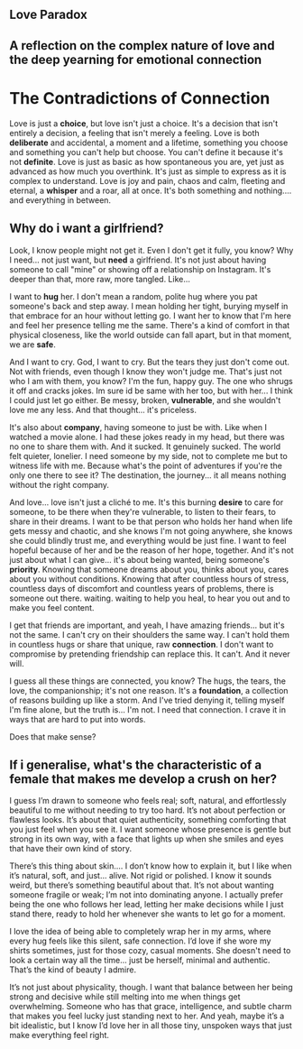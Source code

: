Love Paradox
---
A reflection on the complex nature of love and the deep yearning for emotional connection
---
# The Contradictions of Connection

Love is just a **choice**, but love isn't just a choice. It's a decision that isn't entirely a decision, a feeling that isn't merely a feeling. Love is both **deliberate** and accidental, a moment and a lifetime, something you choose and something you can't help but choose. You can't define it because it's not **definite**. Love is just as basic as how spontaneous you are, yet just as advanced as how much you overthink. It's just as simple to express as it is complex to understand. Love is joy and pain, chaos and calm, fleeting and eternal, a **whisper** and a roar, all at once. It's both something and nothing.... and everything in between.

## Why do i want a girlfriend?

Look, I know people might not get it. Even I don't get it fully, you know? Why I need... not just want, but **need** a girlfriend. It's not just about having someone to call "mine" or showing off a relationship on Instagram. It's deeper than that, more raw, more tangled. Like...

I want to **hug** her. I don't mean a random, polite hug where you pat someone's back and step away. I mean holding her tight, burying myself in that embrace for an hour without letting go. I want her to know that I'm here and feel her presence telling me the same. There's a kind of comfort in that physical closeness, like the world outside can fall apart, but in that moment, we are **safe**.

And I want to cry. God, I want to cry. But the tears they just don't come out. Not with friends, even though I know they won't judge me. That's just not who I am with them, you know? I'm the fun, happy guy. The one who shrugs it off and cracks jokes. Im sure id be same with her too, but with her... I think I could just let go either. Be messy, broken, **vulnerable**, and she wouldn't love me any less. And that thought... it's priceless.

It's also about **company**, having someone to just be with. Like when I watched a movie alone. I had these jokes ready in my head, but there was no one to share them with. And it sucked. It genuinely sucked. The world felt quieter, lonelier. I need someone by my side, not to complete me but to witness life with me. Because what's the point of adventures if you're the only one there to see it? The destination, the journey... it all means nothing without the right company.

And love... love isn't just a cliché to me. It's this burning **desire** to care for someone, to be there when they're vulnerable, to listen to their fears, to share in their dreams. I want to be that person who holds her hand when life gets messy and chaotic, and she knows I'm not going anywhere, she knows she could blindly trust me, and everything would be just fine. I want to feel hopeful because of her and be the reason of her hope, together. And it's not just about what I can give... it's about being wanted, being someone's **priority**. Knowing that someone dreams about you, thinks about you, cares about you without conditions. Knowing that after countless hours of stress, countless days of discomfort and countless years of problems, there is someone out there. waiting. waiting to help you heal, to hear you out and to make you feel content.

I get that friends are important, and yeah, I have amazing friends... but it's not the same. I can't cry on their shoulders the same way. I can't hold them in countless hugs or share that unique, raw **connection**. I don't want to compromise by pretending friendship can replace this. It can't. And it never will.

I guess all these things are connected, you know? The hugs, the tears, the love, the companionship; it's not one reason. It's a **foundation**, a collection of reasons building up like a storm. And I've tried denying it, telling myself I'm fine alone, but the truth is... I'm not. I need that connection. I crave it in ways that are hard to put into words.

Does that make sense?

## If i generalise, what's the characteristic of a female that makes me develop a crush on her?

I guess I’m drawn to someone who feels real; soft, natural, and effortlessly beautiful to me without needing to try too hard. It’s not about perfection or flawless looks. It’s about that quiet authenticity, something comforting that you just feel when you see it. I want someone whose presence is gentle but strong in its own way, with a face that lights up when she smiles and eyes that have their own kind of story.

There’s this thing about skin.... I don’t know how to explain it, but I like when it’s natural, soft, and just... alive. Not rigid or polished. I know it sounds weird, but there’s something beautiful about that. It’s not about wanting someone fragile or weak; I’m not into dominating anyone. I actually prefer being the one who follows her lead, letting her make decisions while I just stand there, ready to hold her whenever she wants to let go for a moment.

I love the idea of being able to completely wrap her in my arms, where every hug feels like this silent, safe connection. I’d love if she wore my shirts sometimes, just for those cozy, casual moments. She doesn't need to look a certain way all the time... just be herself, minimal and authentic. That’s the kind of beauty I admire.

It’s not just about physicality, though. I want that balance between her being strong and decisive while still melting into me when things get overwhelming. Someone who has that grace, intelligence, and subtle charm that makes you feel lucky just standing next to her. And yeah, maybe it’s a bit idealistic, but I know I’d love her in all those tiny, unspoken ways that just make everything feel right.